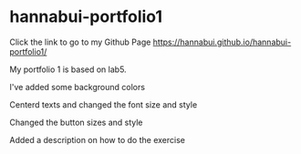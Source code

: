 # hannabui-portfolio1
Click the link to go to my Github Page
https://hannabui.github.io/hannabui-portfolio1/

My portfolio 1 is based on lab5. 

I've added some background colors

Centerd texts and changed the font size and style

Changed the button sizes and style

Added a description on how to do the exercise